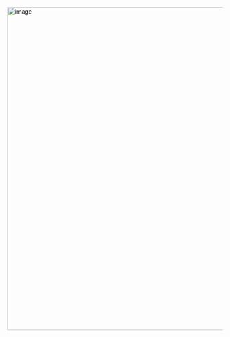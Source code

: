 <img width="755" alt="image" src="https://github.com/MaryiaBabinskaya/Programming-UJ/assets/94359114/6a682d88-60c5-4624-a578-34b353bfe264">
